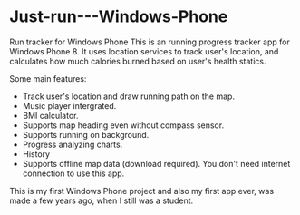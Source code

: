 # Just-run---Windows-Phone
Run tracker for Windows Phone
This is an running progress tracker app for Windows Phone 8. 
It uses location services to track user's location, and calculates how much calories burned based on user's health statics.

Some main features:
- Track user's location and draw running path on the map.
- Music player intergrated.
- BMI calculator.
- Supports map heading even without compass sensor.
- Supports running on background.
- Progress analyzing charts.
- History
- Supports offline map data (download required). You don't need internet connection to use this app.

This is my first Windows Phone project and also my first app ever, was made a few years ago, when I still was a student.
